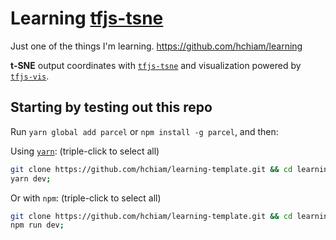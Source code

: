 # Learning [tfjs-tsne](https://github.com/tensorflow/tfjs-tsne)

Just one of the things I'm learning. https://github.com/hchiam/learning

**t-SNE** output coordinates with [`tfjs-tsne`](https://github.com/hchiam/tfjs-tsne) and visualization powered by [`tfjs-vis`](https://github.com/hchiam/tfjs-vis).

## Starting by testing out this repo

Run `yarn global add parcel` or `npm install -g parcel`, and then:

Using [`yarn`](https://github.com/hchiam/learning-yarn): (triple-click to select all)

```bash
git clone https://github.com/hchiam/learning-template.git && cd learning-template && yarn;
yarn dev;
```

Or with `npm`: (triple-click to select all)

```bash
git clone https://github.com/hchiam/learning-template.git && cd learning-template && npm install;
npm run dev;
```
